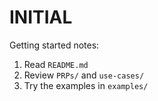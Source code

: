 # INITIAL

Getting started notes:
1. Read `README.md`
2. Review `PRPs/` and `use-cases/`
3. Try the examples in `examples/`
